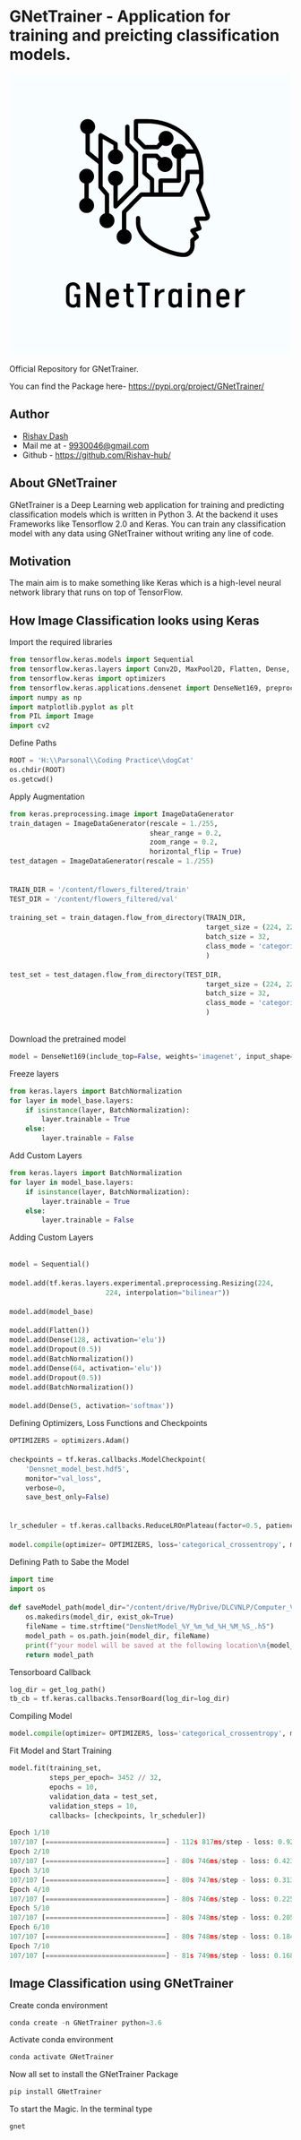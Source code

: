 # GNetTrainer - Application for training and preicting classification models.

![gnetimage](GNetTrainer/static/css/assets/img/GNet.png)

Official Repository for GNetTrainer.

You can find the Package here- https://pypi.org/project/GNetTrainer/

## Author

- [Rishav Dash](https://www.linkedin.com/in/rishdash/)
- Mail me at - 9930046@gmail.com
- Github - https://github.com/Rishav-hub/

## About GNetTrainer

GNetTrainer is a Deep Learning web application for training and predicting classification models which is written in Python 3. At the backend it uses Frameworks like Tensorflow 2.0 and Keras. You can train any classification model with any data using GNetTrainer without writing any line of code.

## Motivation

The main aim is to make something like Keras which is a high-level neural network library that runs on top of TensorFlow.

## How Image Classification looks using Keras

Import the required libraries

```python
from tensorflow.keras.models import Sequential
from tensorflow.keras.layers import Conv2D, MaxPool2D, Flatten, Dense, Dropout
from tensorflow.keras import optimizers
from tensorflow.keras.applications.densenet import DenseNet169, preprocess_input, decode_predictions
import numpy as np
import matplotlib.pyplot as plt
from PIL import Image
import cv2
```
Define Paths
```python
ROOT = 'H:\\Parsonal\\Coding Practice\\dogCat'
os.chdir(ROOT)
os.getcwd()
```

Apply Augmentation
```python
from keras.preprocessing.image import ImageDataGenerator
train_datagen = ImageDataGenerator(rescale = 1./255, 
                                   shear_range = 0.2,
                                   zoom_range = 0.2,
                                   horizontal_flip = True)
test_datagen = ImageDataGenerator(rescale = 1./255)


TRAIN_DIR = '/content/flowers_filtered/train'
TEST_DIR = '/content/flowers_filtered/val'

training_set = train_datagen.flow_from_directory(TRAIN_DIR, 
                                                 target_size = (224, 224),
                                                 batch_size = 32,
                                                 class_mode = 'categorical'
                                                 )

test_set = test_datagen.flow_from_directory(TEST_DIR, 
                                                 target_size = (224, 224),
                                                 batch_size = 32,
                                                 class_mode = 'categorical'
                                                 )
                                        
```
Download the pretrained model

```python
model = DenseNet169(include_top=False, weights='imagenet', input_shape=(224, 224, 3))
```

Freeze layers
```python   
from keras.layers import BatchNormalization
for layer in model_base.layers:
    if isinstance(layer, BatchNormalization):
        layer.trainable = True
    else:
        layer.trainable = False
```

Add Custom Layers

```python
from keras.layers import BatchNormalization
for layer in model_base.layers:
    if isinstance(layer, BatchNormalization):
        layer.trainable = True
    else:
        layer.trainable = False
```
Adding Custom Layers

```python

model = Sequential()

model.add(tf.keras.layers.experimental.preprocessing.Resizing(224, 
                        224, interpolation="bilinear")) 

model.add(model_base)

model.add(Flatten())
model.add(Dense(128, activation='elu'))
model.add(Dropout(0.5))
model.add(BatchNormalization())
model.add(Dense(64, activation='elu'))
model.add(Dropout(0.5))
model.add(BatchNormalization())

model.add(Dense(5, activation='softmax'))
```

Defining Optimizers, Loss Functions and Checkpoints
```python
OPTIMIZERS = optimizers.Adam()

checkpoints = tf.keras.callbacks.ModelCheckpoint(
    'Densnet_model_best.hdf5',
    monitor="val_loss",
    verbose=0,
    save_best_only=False)


lr_scheduler = tf.keras.callbacks.ReduceLROnPlateau(factor=0.5, patience=5) 

model.compile(optimizer= OPTIMIZERS, loss='categorical_crossentropy', metrics=['acc'])
```
Defining Path to Sabe the Model
```python
import time
import os

def saveModel_path(model_dir="/content/drive/MyDrive/DLCVNLP/Computer_Vision/SAVED_MODELS"):
    os.makedirs(model_dir, exist_ok=True)
    fileName = time.strftime("DensNetModel_%Y_%m_%d_%H_%M_%S_.h5")    
    model_path = os.path.join(model_dir, fileName)
    print(f"your model will be saved at the following location\n{model_path}")
    return model_path
```

Tensorboard Callback

```python
log_dir = get_log_path()
tb_cb = tf.keras.callbacks.TensorBoard(log_dir=log_dir)
```

Compiling Model
```python
model.compile(optimizer= OPTIMIZERS, loss='categorical_crossentropy', metrics=['acc'])
```
Fit Model and Start Training

```python
model.fit(training_set, 
          steps_per_epoch= 3452 // 32, 
          epochs = 10,
          validation_data = test_set,
          validation_steps = 10,
          callbacks= [checkpoints, lr_scheduler])
```
```python
Epoch 1/10
107/107 [==============================] - 112s 817ms/step - loss: 0.9201 - acc: 0.6760 - val_loss: 0.5511 - val_acc: 0.8313
Epoch 2/10
107/107 [==============================] - 80s 746ms/step - loss: 0.4234 - acc: 0.8681 - val_loss: 0.3199 - val_acc: 0.8906
Epoch 3/10
107/107 [==============================] - 80s 747ms/step - loss: 0.3139 - acc: 0.9056 - val_loss: 0.2199 - val_acc: 0.9281
Epoch 4/10
107/107 [==============================] - 80s 746ms/step - loss: 0.2258 - acc: 0.9330 - val_loss: 0.2631 - val_acc: 0.9062
Epoch 5/10
107/107 [==============================] - 80s 748ms/step - loss: 0.2054 - acc: 0.9336 - val_loss: 0.2168 - val_acc: 0.9219
Epoch 6/10
107/107 [==============================] - 80s 748ms/step - loss: 0.1848 - acc: 0.9424 - val_loss: 0.3004 - val_acc: 0.9094
Epoch 7/10
107/107 [==============================] - 81s 749ms/step - loss: 0.1687 - acc: 0.9515 - val_loss: 0.2496 - val_acc: 0.9312
```

## Image Classification using GNetTrainer

Create conda environment

```python
conda create -n GNetTrainer python=3.6
```

Activate conda environment

```python
conda activate GNetTrainer
```

Now all set to install the GNetTrainer Package 
```python
pip install GNetTrainer
```
To start the Magic. In the terminal type
```terminal
gnet
```


